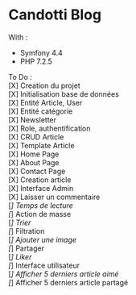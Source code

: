 # Candotti Blog  
  
With :  
- Symfony 4.4  
- PHP 7.2.5  
  
To Do :  
[X] Creation du projet  
[X] Initialisation base de données  
[X] Entité Article, User  
[X] Entité catégorie  
[X] Newsletter  
[X] Role, authentification  
[X] CRUD Article  
[X] Template Article  
[X] Home Page  
[X] About Page  
[X] Contact Page  
[X] Creation article  
[X] Interface Admin  
[X] Laisser un commentaire  
[_] Temps de lecture    
[_] Action de masse    
[_] Trier    
[_] Filtration    
[_] Ajouter une image  
[_] Partager  
[_] Liker  
[_] Interface utilisateur  
[_] Afficher 5 derniers article aimé  
[_] Afficher 5 derniers article partagé  